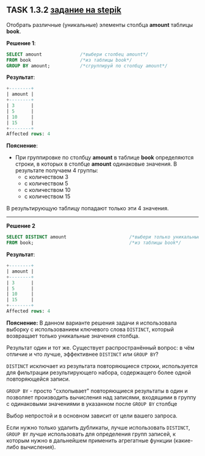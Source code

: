 ## TASK 1.3.2 [задание на stepik](https://stepik.org/lesson/297515/step/2?unit=279275)
Отобрать различные (уникальные) элементы столбца **amount** таблицы **book**.

**Решение 1**:

```SQL
SELECT amount              /*выбери столбец amount*/
FROM book                  /*из таблицы book*/
GROUP BY amount;           /*сгруппируй по столбцу amount*/
```

**Результат**:

```SQL
+--------+
| amount |
+--------+
| 3      |
| 5      |
| 10     |
| 15     |
+--------+
Affected rows: 4
```

**Пояснение**:
- При группировке по столбцу **amount** в таблице **book** определяются строки, в которых в столбце **amount** одинаковые значения.
В результате получаем 4 группы:
   - с количеством 3
   - с количеством 5
   - с количеством 10
   - с количеством 15

В результирующую таблицу попадают только эти 4 значения.

___
**Решение 2**

```SQL
SELECT DISTINCT amount                       /*выбери только уникальные (неповторяющиеся) значения столбца amount*/
FROM book;                                   /*из таблицы book*/
```

**Результат**:

```SQL
+--------+
| amount |
+--------+
| 3      |
| 5      |
| 10     |
| 15     |
+--------+
Affected rows: 4
```

**Пояснение:**
В данном варианте решения задачи я использовала выборку с использованием ключевого слова ```DISTINCT```, который возвращает только уникальные значения столбца.

Результат один и тот же. Существует распространённый вопрос: в чём отличие и что лучше, эффективнее ```DISTINCT``` или ```GROUP BY```?

```DISTINCT``` исключает из результата повторяющиеся строки, используется для фильтрации результирующего набора, содержащего
более одной повторяющейся записи.

```GROUP BY``` - просто "схлопывает" повторяющиеся результаты в один и позволяет производить вычисления над записями, 
входящими в группу с одинаковыми значениями в указанном после ```GROUP BY``` столбце

Выбор непростой и в основном зависит от цели вашего запроса.

Если нужно только удалить дубликаты, лучше использовать ```DISTINCT```, ```GROUP BY``` лучше использовать для определения групп записей, 
к которым нужно в дальнейшем применить агрегатные функции (какие-либо вычисления).
